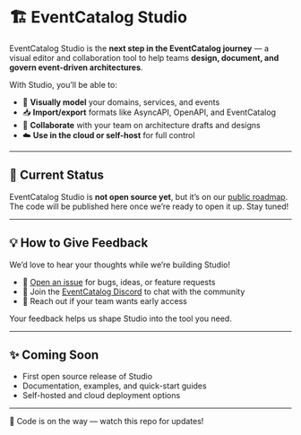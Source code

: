 # 🏗 EventCatalog Studio

EventCatalog Studio is the **next step in the EventCatalog journey** — a visual editor and collaboration tool to help teams **design, document, and govern event-driven architectures**.

With Studio, you’ll be able to:
- 🎨 **Visually model** your domains, services, and events  
- 📥 **Import/export** formats like AsyncAPI, OpenAPI, and EventCatalog  
- 👥 **Collaborate** with your team on architecture drafts and designs  
- ☁️ **Use in the cloud or self-host** for full control  

---

## 🚧 Current Status

EventCatalog Studio is **not open source yet**, but it’s on our [public roadmap](https://www.eventcatalog.dev/roadmap).  
The code will be published here once we’re ready to open it up. Stay tuned!

---

## 💡 How to Give Feedback

We’d love to hear your thoughts while we’re building Studio!  

- 🐞 [Open an issue](https://github.com/event-catalog/eventcatalog-studio/issues) for bugs, ideas, or feature requests  
- 💬 Join the [EventCatalog Discord]([https://discord.gg/5JjtZrA4cB](https://discord.gg/3rjaZMmrAm)) to chat with the community  
- 📧 Reach out if your team wants early access  

Your feedback helps us shape Studio into the tool you need.

---

## ✨ Coming Soon

- First open source release of Studio  
- Documentation, examples, and quick-start guides  
- Self-hosted and cloud deployment options  

---

👀 Code is on the way — watch this repo for updates!
